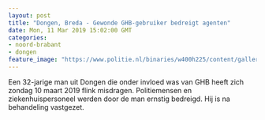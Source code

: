 ```yaml
---
layout: post
title: "Dongen, Breda - Gewonde GHB-gebruiker bedreigt agenten"
date: Mon, 11 Mar 2019 15:02:00 GMT
categories: 
- noord-brabant 
- dongen 
feature_image: "https://www.politie.nl/binaries/w400h225/content/gallery/politie/stockfotos/algemeen/dienstwapen-in-holster-agent.jpg"
---
```


Een 32-jarige man uit Dongen die onder invloed was van GHB heeft zich zondag 10 maart 2019 flink misdragen. Politiemensen en ziekenhuispersoneel werden door de man ernstig bedreigd. Hij is na behandeling vastgezet.
